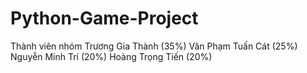 # Python-Game-Project
Thành viên nhóm
Trương Gia Thành (35%)
Văn Phạm Tuấn Cát (25%)
Nguyễn Minh Trí (20%)
Hoàng Trọng Tiến (20%)
